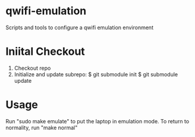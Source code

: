 qwifi-emulation
===============

Scripts and tools to configure a qwifi emulation environment

Iniital Checkout
===============

1. Checkout repo
2. Initialize and update subrepo:
	$ git submodule init
	$ git submodule update

Usage
===============

Run "sudo make emulate" to put the laptop in emulation mode. To return to normality, run "make normal"
